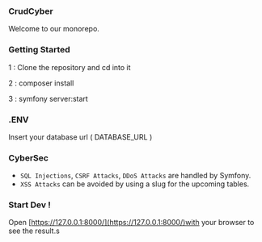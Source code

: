 ### CrudCyber

Welcome to our monorepo.

### Getting Started

1 : Clone the repository and cd into it

2 : composer install

3 : symfony server:start

### .ENV

Insert your database url ( DATABASE_URL ) 

### CyberSec

- `SQL Injections`, `CSRF Attacks`, `DDoS Attacks` are handled by Symfony.
- `XSS Attacks` can be avoided by using a slug for the upcoming tables.


### Start Dev !
Open [https://127.0.0.1:8000/](https://127.0.0.1:8000/)with your browser to see the result.s


